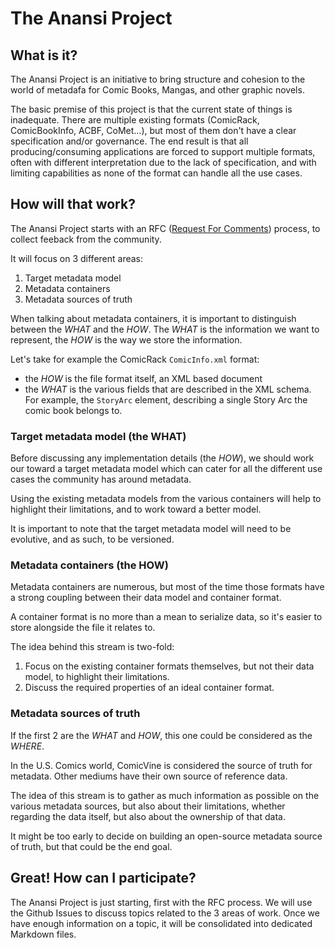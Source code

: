 # The Anansi Project

## What is it?

The Anansi Project is an initiative to bring structure and cohesion to the world of metadafa for Comic Books, Mangas, and other graphic novels.

The basic premise of this project is that the current state of things is inadequate. There are multiple existing formats (ComicRack, ComicBookInfo, ACBF, CoMet…), but most of them don't have a clear specification and/or governance. The end result is that all producing/consuming applications are forced to support multiple formats, often with different interpretation due to the lack of specification, and with limiting capabilities as none of the format can handle all the use cases.

## How will that work?

The Anansi Project starts with an RFC ([Request For Comments](https://en.wikipedia.org/wiki/Request_for_Comments)) process, to collect feeback from the community.

It will focus on 3 different areas:
1. Target metadata model
2. Metadata containers
3. Metadata sources of truth

When talking about metadata containers, it is important to distinguish between the _WHAT_ and the _HOW_. The _WHAT_ is the information we want to represent, the _HOW_ is the way we store the information.

Let's take for example the ComicRack `ComicInfo.xml` format:
- the _HOW_ is the file format itself, an XML based document
- the _WHAT_ is the various fields that are described in the XML schema. For example, the `StoryArc` element, describing a single Story Arc the comic book belongs to.

### Target metadata model (the WHAT)

Before discussing any implementation details (the _HOW_), we should work our toward a target metadata model which can cater for all the different use cases the community has around metadata.

Using the existing metadata models from the various containers will help to highlight their limitations, and to work toward a better model.

It is important to note that the target metadata model will need to be evolutive, and as such, to be versioned.

### Metadata containers (the HOW)

Metadata containers are numerous, but most of the time those formats have a strong coupling between their data model and container format.

A container format is no more than a mean to serialize data, so it's easier to store alongside the file it relates to.

The idea behind this stream is two-fold:
1. Focus on the existing container formats themselves, but not their data model, to highlight their limitations.
2. Discuss the required properties of an ideal container format.

### Metadata sources of truth

If the first 2 are the _WHAT_ and _HOW_, this one could be considered as the _WHERE_.

In the U.S. Comics world, ComicVine is considered the source of truth for metadata. Other mediums have their own source of reference data.

The idea of this stream is to gather as much information as possible on the various metadata sources, but also about their limitations, whether regarding the data itself, but also about the ownership of that data.

It might be too early to decide on building an open-source metadata source of truth, but that could be the end goal.

## Great! How can I participate?

The Anansi Project is just starting, first with the RFC process. We will use the Github Issues to discuss topics related to the 3 areas of work. Once we have enough information on a topic, it will be consolidated into dedicated Markdown files.